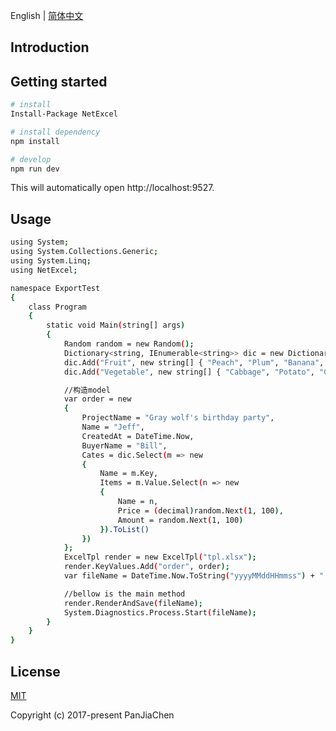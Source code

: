 English | [简体中文](./README.zh-CN.md)

## Introduction



## Getting started

```bash
# install
Install-Package NetExcel

# install dependency
npm install

# develop
npm run dev
```

This will automatically open http://localhost:9527.

## Usage
```bash
using System;
using System.Collections.Generic;
using System.Linq;
using NetExcel;

namespace ExportTest
{
    class Program
	{
		static void Main(string[] args)
        {
            Random random = new Random();
            Dictionary<string, IEnumerable<string>> dic = new Dictionary<string, IEnumerable<string>>();
            dic.Add("Fruit", new string[] { "Peach", "Plum", "Banana", "Pear" });
            dic.Add("Vegetable", new string[] { "Cabbage", "Potato", "Cucumber", "Bear" });

            //构造model
            var order = new
            {
                ProjectName = "Gray wolf's birthday party",
                Name = "Jeff",
                CreatedAt = DateTime.Now,
                BuyerName = "Bill",
                Cates = dic.Select(m => new
                {
                    Name = m.Key,
                    Items = m.Value.Select(n => new
                    {
                        Name = n,
                        Price = (decimal)random.Next(1, 100),
                        Amount = random.Next(1, 100)
                    }).ToList()
                })
            };
            ExcelTpl render = new ExcelTpl("tpl.xlsx");
            render.KeyValues.Add("order", order);
            var fileName = DateTime.Now.ToString("yyyyMMddHHmmss") + ".xlsx";

            //bellow is the main method
            render.RenderAndSave(fileName);
            System.Diagnostics.Process.Start(fileName);
        }
	}
}

```

## License

[MIT](https://github.com/PanJiaChen/vue-element-admin/blob/master/LICENSE)

Copyright (c) 2017-present PanJiaChen
